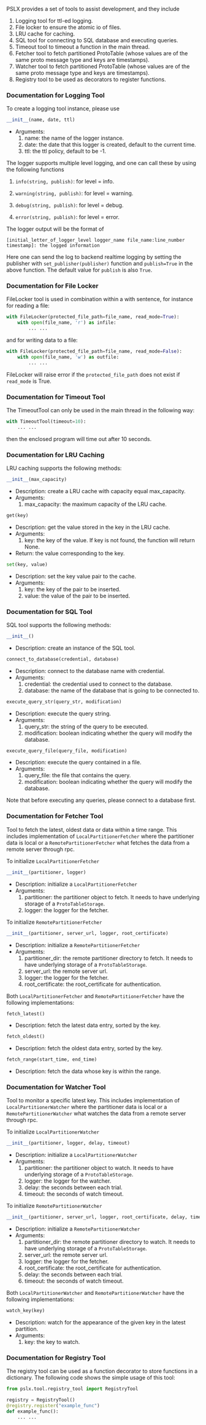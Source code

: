 PSLX provides a set of tools to assist development, and they include

1. Logging tool for ttl-ed logging.
2. File locker to ensure the atomic io of files.
3. LRU cache for caching.
4. SQL tool for connecting to SQL database and executing queries.
5. Timeout tool to timeout a function in the main thread.
6. Fetcher tool to fetch partitioned ProtoTable (whose values are of the same proto message type and keys are timestamps).
7. Watcher tool to fetch partitioned ProtoTable (whose values are of the same proto message type and keys are timestamps).
8. Registry tool to be used as decorators to register functions.

### Documentation for Logging Tool
To create a logging tool instance, please use
```python
__init__(name, date, ttl)
```
* Arguments:
    1. name: the name of the logger instance.
    2. date: the date that this logger is created, default to the current time.
    3. ttl: the ttl policy, default to be -1.

The logger supports multiple level logging, and one can call these by using the following functions

1. `info(string, publish)`: for level = info.

2. `warning(string, publish)`: for level = warning.
3. `debug(string, publish)`: for level = debug.
4. `error(string, publish)`: for level = error.

The logger output will be the format of

`[initial_letter_of_logger_level logger_name file_name:line_number timestamp]: the logged information`

Here one can send the log to backend realtime logging by setting the publisher with `set_publisher(publisher)` function and `publish=True` in the above function. The default value for `publish` is also `True`.

### Documentation for File Locker
FileLocker tool is used in combination within a with sentence, for instance for reading a file:
```python
with FileLocker(protected_file_path=file_name, read_mode=True):
    with open(file_name, 'r') as infile:
        ... ...
```
and for writing data to a file:
```python
with FileLocker(protected_file_path=file_name, read_mode=False):
    with open(file_name, 'w') as outfile:
        ... ...
```
FileLocker will raise error if the `protected_file_path` does not exist if `read_mode` is True.

### Documentation for Timeout Tool
The TimeoutTool can only be used in the main thread in the following way:
```python
with TimeoutTool(timeout=10):
    ... ...
```
then the enclosed program will time out after 10 seconds.

### Documentation for LRU Caching
LRU caching supports the following methods:
```python
__init__(max_capacity)
```
* Description: create a LRU cache with capacity equal max_capacity.
* Arguments:
    1. max_capacity: the maximum capacity of the LRU cache.

```python
get(key)
```
* Description: get the value stored in the key in the LRU cache.
* Arguments:
    1. key: the key of the value. If key is not found, the function will return None.
* Return: the value corresponding to the key.

```python
set(key, value)
```
* Description: set the key value pair to the cache.
* Arguments:
    1. key: the key of the pair to be inserted.
    2. value: the value of the pair to be inserted.

### Documentation for SQL Tool
SQL tool supports the following methods:
```python
__init__()
```
* Description: create an instance of the SQL tool.

```python
connect_to_database(credential, database)
```
* Description: connect to the database name with credential.
* Arguments:
    1. credential: the credential used to connect to the database.
    2. database: the name of the database that is going to be connected to.

```python
execute_query_str(query_str, modification)
```
* Description: execute the query string.
* Arguments:
    1. query_str: the string of the query to be executed.
    2. modification: boolean indicating whether the query will modify the database.

```python
execute_query_file(query_file, modification)
```
* Description: execute the query contained in a file.
* Arguments:
    1. query_file: the file that contains the query.
    2. modification: boolean indicating whether the query will modify the database.

Note that before executing any queries, please connect to a database first.

### Documentation for Fetcher Tool
Tool to fetch the latest, oldest data or data within a time range. This includes implementation of `LocalPartitionerFetcher`
 where the partitioner data is local or a `RemotePartitionerFetcher` what fetches the data from a remote server through rpc.

To initialize `LocalPartitionerFetcher`
```python
__init__(partitioner, logger)
```
* Description: initialize a `LocalPartitionerFetcher`
* Arguments:
    1. partitioner: the partitioner object to fetch. It needs to have underlying storage of a `ProtoTableStorage`.
    2. logger: the logger for the fetcher.

To initialize `RemotePartitionerFetcher`
```python
__init__(partitioner, server_url, logger, root_certificate)
```
* Description: initialize a `RemotePartitionerFetcher`
* Arguments:
    1. partitioner_dir: the remote partitioner directory to fetch. It needs to have underlying storage of a `ProtoTableStorage`.
    2. server_url: the remote server url.
    3. logger: the logger for the fetcher.
    4. root_certificate: the root_certificate for authentication.

Both `LocalPartitionerFetcher` and `RemotePartitionerFetcher` have the following implementations:
```python
fetch_latest()
```
* Description: fetch the latest data entry, sorted by the key.

```python
fetch_oldest()
```
* Description: fetch the oldest data entry, sorted by the key.


```python
fetch_range(start_time, end_time)
```
* Description: fetch the data whose key is within the range.


### Documentation for Watcher Tool
Tool to monitor a specific latest key. This includes implementation of `LocalPartitionerWatcher`
 where the partitioner data is local or a `RemotePartitionerWatcher` what watches the data from a remote server through rpc.

To initialize `LocalPartitionerWatcher`
```python
__init__(partitioner, logger, delay, timeout)
```
* Description: initialize a `LocalPartitionerWatcher`
* Arguments:
    1. partitioner: the partitioner object to watch. It needs to have underlying storage of a `ProtoTableStorage`.
    2. logger: the logger for the watcher.
    3. delay: the seconds between each trial.
    4. timeout: the seconds of watch timeout.


To initialize `RemotePartitionerWatcher`
```python
__init__(partitioner, server_url, logger, root_certificate, delay, timeout)
```
* Description: initialize a `RemotePartitionerWatcher`
* Arguments:
    1. partitioner_dir: the remote partitioner directory to watch. It needs to have underlying storage of a `ProtoTableStorage`.
    2. server_url: the remote server url.
    3. logger: the logger for the fetcher.
    4. root_certificate: the root_certificate for authentication.
    5. delay: the seconds between each trial.
    6. timeout: the seconds of watch timeout.


Both `LocalPartitionerWatcher` and `RemotePartitionerWatcher` have the following implementations:
```python
watch_key(key)
```
* Description: watch for the appearance of the given key in the latest partition.
* Arguments:
    1. key: the key to watch.

### Documentation for Registry Tool
The registry tool can be used as a function decorator to store functions in a dictionary. The following code shows the simple usage of this tool:

```python
from pslx.tool.registry_tool import RegistryTool

registry = RegistryTool()
@registry.register("example_func")
def example_func():
    ... ...
```
